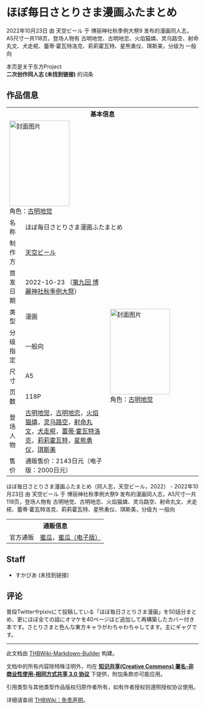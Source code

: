 # ほぼ毎日さとりさま漫画ふたまとめ

<!-- source html: G:\repos\THBWiki-Markdown-Builder\THBWikiMarkdown\Temp\main\7\72\ns0%3A%E3%81%BB%E3%81%BC%E6%AF%8E%E6%97%A5%E3%81%95%E3%81%A8%E3%82%8A%E3%81%95%E3%81%BE%E6%BC%AB%E7%94%BB%E3%81%B5%E3%81%9F%E3%81%BE%E3%81%A8%E3%82%81.html -->

2022年10月23日 由 天空ビール 于 博丽神社秋季例大祭9 发布的漫画同人志，A5尺寸一共118页，登场人物有 古明地觉、古明地恋、火焰猫燐、灵乌路空、射命丸文、犬走椛、蕾蒂·霍瓦特洛克、莉莉霍瓦特、星熊勇仪、琪斯美，分级为 一般向

本页是关于东方Project  
 **二次创作同人志 (未找到链接)** 的词条
## 作品信息

<table><tbody><tr><th colspan="3">基本信息</th></tr><tr><td class="cover-artwork-mobile" colspan="2"><a href="./文件-ほぼ毎日さとりさま漫画ふたまとめ封面.jpg.md" class="image" title="封面图片"><img alt="封面图片" src="https://upload.thwiki.cc/thumb/5/50/%E3%81%BB%E3%81%BC%E6%AF%8E%E6%97%A5%E3%81%95%E3%81%A8%E3%82%8A%E3%81%95%E3%81%BE%E6%BC%AB%E7%94%BB%E3%81%B5%E3%81%9F%E3%81%BE%E3%81%A8%E3%82%81%E5%B0%81%E9%9D%A2.jpg/157px-%E3%81%BB%E3%81%BC%E6%AF%8E%E6%97%A5%E3%81%95%E3%81%A8%E3%82%8A%E3%81%95%E3%81%BE%E6%BC%AB%E7%94%BB%E3%81%B5%E3%81%9F%E3%81%BE%E3%81%A8%E3%82%81%E5%B0%81%E9%9D%A2.jpg" decoding="async" loading="lazy" width="157" height="224" srcset="https://upload.thwiki.cc/thumb/5/50/%E3%81%BB%E3%81%BC%E6%AF%8E%E6%97%A5%E3%81%95%E3%81%A8%E3%82%8A%E3%81%95%E3%81%BE%E6%BC%AB%E7%94%BB%E3%81%B5%E3%81%9F%E3%81%BE%E3%81%A8%E3%82%81%E5%B0%81%E9%9D%A2.jpg/236px-%E3%81%BB%E3%81%BC%E6%AF%8E%E6%97%A5%E3%81%95%E3%81%A8%E3%82%8A%E3%81%95%E3%81%BE%E6%BC%AB%E7%94%BB%E3%81%B5%E3%81%9F%E3%81%BE%E3%81%A8%E3%82%81%E5%B0%81%E9%9D%A2.jpg 1.5x, https://upload.thwiki.cc/thumb/5/50/%E3%81%BB%E3%81%BC%E6%AF%8E%E6%97%A5%E3%81%95%E3%81%A8%E3%82%8A%E3%81%95%E3%81%BE%E6%BC%AB%E7%94%BB%E3%81%B5%E3%81%9F%E3%81%BE%E3%81%A8%E3%82%81%E5%B0%81%E9%9D%A2.jpg/315px-%E3%81%BB%E3%81%BC%E6%AF%8E%E6%97%A5%E3%81%95%E3%81%A8%E3%82%8A%E3%81%95%E3%81%BE%E6%BC%AB%E7%94%BB%E3%81%B5%E3%81%9F%E3%81%BE%E3%81%A8%E3%82%81%E5%B0%81%E9%9D%A2.jpg 2x" data-file-width="633" data-file-height="900"></a><div class="cover-char">角色：<a href="./古明地觉.md" title="古明地觉">古明地觉</a></div></td>
</tr><tr><td class="label">名称</td><td colspan="2"> ほぼ毎日さとりさま漫画ふたまとめ </td></tr><tr><td class="label">制作方</td><td><a href="./天空ビール.md" title="天空ビール">天空ビール</a></td><td class="cover-artwork" rowspan="8" style="min-width:224px;"><a href="./文件-ほぼ毎日さとりさま漫画ふたまとめ封面.jpg.md" class="image" title="封面图片"><img alt="封面图片" src="https://upload.thwiki.cc/thumb/5/50/%E3%81%BB%E3%81%BC%E6%AF%8E%E6%97%A5%E3%81%95%E3%81%A8%E3%82%8A%E3%81%95%E3%81%BE%E6%BC%AB%E7%94%BB%E3%81%B5%E3%81%9F%E3%81%BE%E3%81%A8%E3%82%81%E5%B0%81%E9%9D%A2.jpg/157px-%E3%81%BB%E3%81%BC%E6%AF%8E%E6%97%A5%E3%81%95%E3%81%A8%E3%82%8A%E3%81%95%E3%81%BE%E6%BC%AB%E7%94%BB%E3%81%B5%E3%81%9F%E3%81%BE%E3%81%A8%E3%82%81%E5%B0%81%E9%9D%A2.jpg" decoding="async" loading="lazy" width="157" height="224" srcset="https://upload.thwiki.cc/thumb/5/50/%E3%81%BB%E3%81%BC%E6%AF%8E%E6%97%A5%E3%81%95%E3%81%A8%E3%82%8A%E3%81%95%E3%81%BE%E6%BC%AB%E7%94%BB%E3%81%B5%E3%81%9F%E3%81%BE%E3%81%A8%E3%82%81%E5%B0%81%E9%9D%A2.jpg/236px-%E3%81%BB%E3%81%BC%E6%AF%8E%E6%97%A5%E3%81%95%E3%81%A8%E3%82%8A%E3%81%95%E3%81%BE%E6%BC%AB%E7%94%BB%E3%81%B5%E3%81%9F%E3%81%BE%E3%81%A8%E3%82%81%E5%B0%81%E9%9D%A2.jpg 1.5x, https://upload.thwiki.cc/thumb/5/50/%E3%81%BB%E3%81%BC%E6%AF%8E%E6%97%A5%E3%81%95%E3%81%A8%E3%82%8A%E3%81%95%E3%81%BE%E6%BC%AB%E7%94%BB%E3%81%B5%E3%81%9F%E3%81%BE%E3%81%A8%E3%82%81%E5%B0%81%E9%9D%A2.jpg/315px-%E3%81%BB%E3%81%BC%E6%AF%8E%E6%97%A5%E3%81%95%E3%81%A8%E3%82%8A%E3%81%95%E3%81%BE%E6%BC%AB%E7%94%BB%E3%81%B5%E3%81%9F%E3%81%BE%E3%81%A8%E3%82%81%E5%B0%81%E9%9D%A2.jpg 2x" data-file-width="633" data-file-height="900"></a><div class="cover-char">角色：<a href="./古明地觉.md" title="古明地觉">古明地觉</a></div></td>
</tr><tr><td class="label">首发日期</td><td>2022-10-23&#160;（<a href="/展会作品列表?e=%E5%8D%9A%E4%B8%BD%E7%A5%9E%E7%A4%BE%E7%A7%8B%E5%AD%A3%E4%BE%8B%E5%A4%A7%E7%A5%AD%239">第九回 博麗神社秋季例大祭</a>）</td></tr><tr><td class="label">类型</td><td>漫画</td></tr><tr><td class="label">分级指定</td><td>一般向</td></tr><tr><td class="label">尺寸</td><td>A5</td></tr><tr><td class="label">页数</td><td>118P</td></tr><tr><td class="label">登场人物</td><td><a href="./古明地觉.md" title="古明地觉">古明地觉</a>，<a href="./古明地恋.md" title="古明地恋">古明地恋</a>，<a href="./火焰猫燐.md" title="火焰猫燐">火焰猫燐</a>，<a href="./灵乌路空.md" title="灵乌路空">灵乌路空</a>，<a href="./射命丸文.md" title="射命丸文">射命丸文</a>，<a href="./犬走椛.md" title="犬走椛">犬走椛</a>，<a href="./蕾蒂·霍瓦特洛克.md" title="蕾蒂·霍瓦特洛克">蕾蒂·霍瓦特洛克</a>，<a href="./莉莉霍瓦特.md" title="莉莉霍瓦特">莉莉霍瓦特</a>，<a href="./星熊勇仪.md" title="星熊勇仪">星熊勇仪</a>，<a href="./琪斯美.md" title="琪斯美">琪斯美</a></td></tr><tr><td class="label">售价</td><td>通贩售价：2143日元（电子版：2000日元）</td></tr></tbody></table>

ほぼ毎日さとりさま漫画ふたまとめ（同人志，天空ビール，2022） - 2022年10月23日 由 天空ビール 于 博丽神社秋季例大祭9 发布的漫画同人志，A5尺寸一共118页，登场人物有 古明地觉、古明地恋、火焰猫燐、灵乌路空、射命丸文、犬走椛、蕾蒂·霍瓦特洛克、莉莉霍瓦特、星熊勇仪、琪斯美，分级为 一般向

<table><tbody><tr><th colspan="3">通贩信息</th></tr><tr><td class="label">官方通贩</td><td colspan="2"><a rel="nofollow" class="external text" href="https://www.melonbooks.co.jp/detail/detail.php?product_id=1682054">蜜瓜</a>，<a rel="nofollow" class="external text" href="https://www.melonbooks.co.jp/detail/detail.php?product_id=1696475">蜜瓜（电子版）</a></td></tr></tbody></table>


## Staff
- すかびあ (未找到链接)

## 评论

  
普段Twitterやpixivにて投稿している「ほぼ毎日さとりさま漫画」を50話分まとめ、更にほぼ全ての話にオマケを40ページほど追加して再構築したカバー付き本です。さとりさまと色んな東方キャラがわちゃわちゃしてます。主にギャグです。
  


  
  

  





---

此文档由 [THBWiki-Markdown-Builder](https://github.com/Delsin-Yu/THBWiki-Markdown-Builder) 构建。

文档中的所有内容除特殊注明外，均在 [**知识共享(Creative Commons) 署名-非商业性使用-相同方式共享 3.0 协议**](https://creativecommons.org/licenses/by-sa/3.0/deed.zh-hans) 下提供，附加条款亦可能应用。

引用类型与其他类型作品版权归原作者所有，如有作者授权则遵照授权协议使用。

详细请查阅 [THBWiki：免责声明](https://thbwiki.cc/THBWiki:%E5%85%8D%E8%B4%A3%E5%A3%B0%E6%98%8E)。

